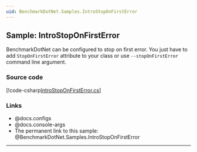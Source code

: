 ```yaml
---
uid: BenchmarkDotNet.Samples.IntroStopOnFirstError
---
```


## Sample: IntroStopOnFirstError

BenchmarkDotNet can be configured to stop on first error. You just have to add `StopOnFirstError` attribute to your class or use `--stopOnFirstError` command line argument.

### Source code

[!code-csharp[IntroStopOnFirstError.cs](../../../samples/BenchmarkDotNet.Samples/IntroStopOnFirstError.cs)]

### Links

* @docs.configs
* @docs.console-args
* The permanent link to this sample: @BenchmarkDotNet.Samples.IntroStopOnFirstError

---